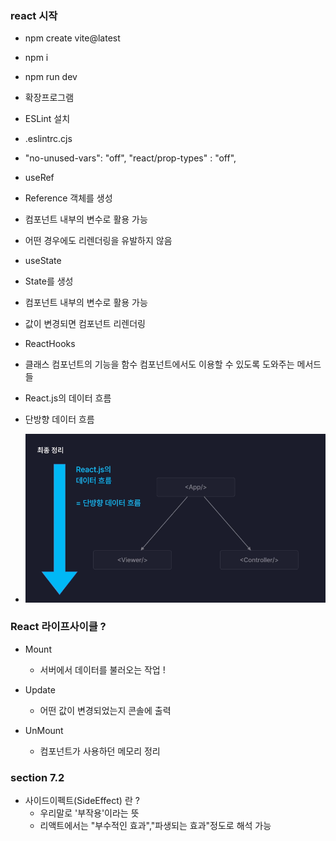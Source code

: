 ### react 시작

- npm create vite@latest

- npm i

- npm run dev

- 확장프로그램
- ESLint 설치
- .eslintrc.cjs
- "no-unused-vars": "off",
  "react/prop-types" : "off",

- useRef
- Reference 객체를 생성
- 컴포넌트 내부의 변수로 활용 가능
- 어떤 경우에도 리렌더링을 유발하지 않음

- useState
- State를 생성
- 컴포넌트 내부의 변수로 활용 가능
- 값이 변경되면 컴포넌트 리렌더링

- ReactHooks
- 클래스 컴포넌트의 기능을 함수 컴포넌트에서도 이용할 수 있도록 도와주는 메서드들

- React.js의 데이터 흐름
- 단방향 데이터 흐름
- ![alt text](image.png)

### React 라이프사이클 ?

- Mount

  - 서버에서 데이터를 불러오는 작업 !

- Update

  - 어떤 값이 변경되었는지 콘솔에 출력

- UnMount

  - 컴포넌트가 사용하던 메모리 정리

### section 7.2

- 사이드이펙트(SideEffect) 란 ?
  - 우리말로 '부작용'이라는 뜻
  - 리액트에서는 "부수적인 효과","파생되는 효과"정도로 해석 가능
